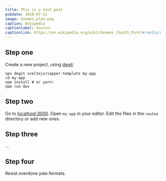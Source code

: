 ```yaml
---
title: This is a test post
pubdate: 2018-07-21
image: Gnomes_plan.png
caption: Wikipedia
captionlabel: Source:
captionlink: https://en.wikipedia.org/wiki/Gnomes_(South_Park)#/media/File:Gnomes_plan.png
---
```


## Step one

Create a new project, using [degit](https://github.com/Rich-Harris/degit):

```
npx degit sveltejs/sapper-template my-app
cd my-app
npm install # or yarn!
npm run dev
```

## Step two

Go to [localhost:3000](http://localhost:3000). Open `my-app` in your editor. Edit the files in the `routes` directory or add new ones.

## Step three

...

## Step four

Resist overdone joke formats.
